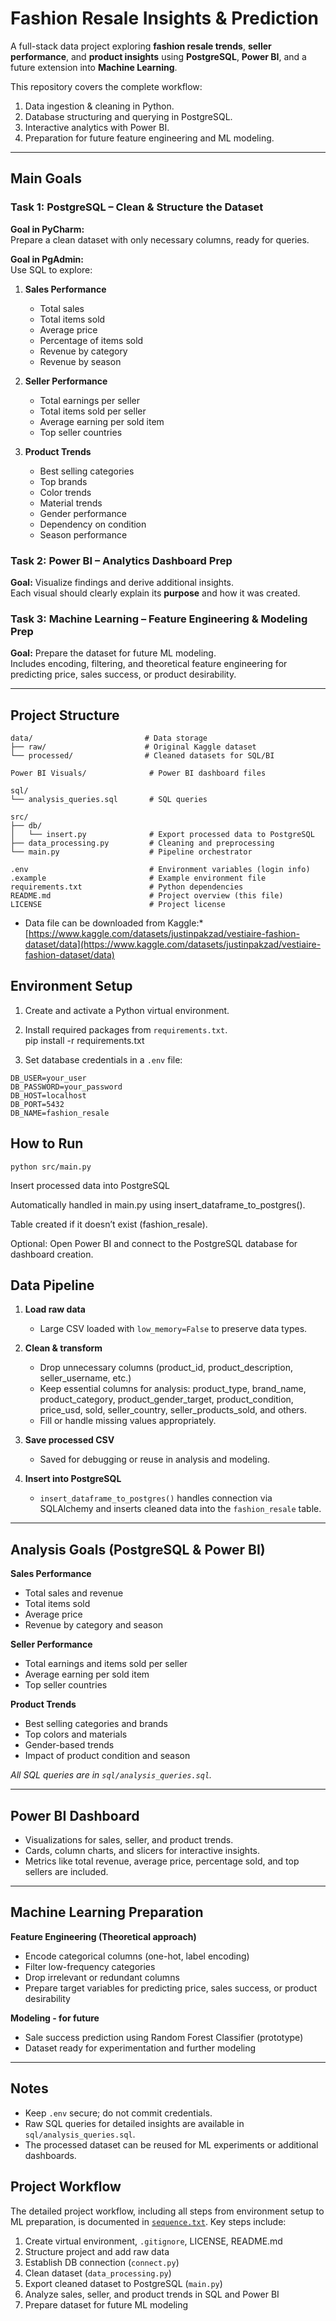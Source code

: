 # Fashion Resale Insights & Prediction

A full-stack data project exploring **fashion resale trends**, **seller performance**, and **product insights** using **PostgreSQL**, **Power BI**, and a future extension into **Machine Learning**.

This repository covers the complete workflow:
1. Data ingestion & cleaning in Python.
2. Database structuring and querying in PostgreSQL.
3. Interactive analytics with Power BI.
4. Preparation for future feature engineering and ML modeling.

---

## Main Goals

### Task 1: PostgreSQL – Clean & Structure the Dataset
**Goal in PyCharm:**  
Prepare a clean dataset with only necessary columns, ready for queries.  

**Goal in PgAdmin:**  
Use SQL to explore:

1. **Sales Performance**  
    - Total sales  
    - Total items sold  
    - Average price  
    - Percentage of items sold  
    - Revenue by category  
    - Revenue by season  

2. **Seller Performance**  
    - Total earnings per seller  
    - Total items sold per seller  
    - Average earning per sold item  
    - Top seller countries  

3. **Product Trends**  
    - Best selling categories  
    - Top brands  
    - Color trends  
    - Material trends  
    - Gender performance  
    - Dependency on condition  
    - Season performance  

### Task 2: Power BI – Analytics Dashboard Prep
**Goal:** Visualize findings and derive additional insights.  
Each visual should clearly explain its **purpose** and how it was created.

### Task 3: Machine Learning – Feature Engineering & Modeling Prep
**Goal:** Prepare the dataset for future ML modeling.  
Includes encoding, filtering, and theoretical feature engineering for predicting price, sales success, or product desirability.

---

## Project Structure

```
data/                         # Data storage
├── raw/                      # Original Kaggle dataset
└── processed/                # Cleaned datasets for SQL/BI

Power BI Visuals/              # Power BI dashboard files

sql/
└── analysis_queries.sql       # SQL queries

src/
├── db/
│   └── insert.py              # Export processed data to PostgreSQL
├── data_processing.py         # Cleaning and preprocessing
└── main.py                    # Pipeline orchestrator

.env                           # Environment variables (login info)
.example                       # Example environment file
requirements.txt               # Python dependencies
README.md                      # Project overview (this file)
LICENSE                        # Project license
```

* Data file can be downloaded from Kaggle:*  
[https://www.kaggle.com/datasets/justinpakzad/vestiaire-fashion-dataset/data](https://www.kaggle.com/datasets/justinpakzad/vestiaire-fashion-dataset/data)


## Environment Setup
1. Create and activate a Python virtual environment.  
2. Install required packages from `requirements.txt`.  
pip install -r requirements.txt


3. Set database credentials in a `.env` file:

```env
DB_USER=your_user
DB_PASSWORD=your_password
DB_HOST=localhost
DB_PORT=5432
DB_NAME=fashion_resale
```
## How to Run



```Process and clean the dataset:
python src/main.py
```
Insert processed data into PostgreSQL

Automatically handled in main.py using insert_dataframe_to_postgres().

Table created if it doesn’t exist (fashion_resale).

Optional: Open Power BI and connect to the PostgreSQL database for dashboard creation.

## Data Pipeline

1. **Load raw data**  
   - Large CSV loaded with `low_memory=False` to preserve data types.  

2. **Clean & transform**  
   - Drop unnecessary columns (product_id, product_description, seller_username, etc.)  
   - Keep essential columns for analysis: product_type, brand_name, product_category, product_gender_target, product_condition, price_usd, sold, seller_country, seller_products_sold, and others.   
   - Fill or handle missing values appropriately.  

3. **Save processed CSV**  
   - Saved for debugging or reuse in analysis and modeling.  

4. **Insert into PostgreSQL**  
   - `insert_dataframe_to_postgres()` handles connection via SQLAlchemy and inserts cleaned data into the `fashion_resale` table.  

---

## Analysis Goals (PostgreSQL & Power BI)

**Sales Performance**
- Total sales and revenue  
- Total items sold  
- Average price  
- Revenue by category and season  

**Seller Performance**
- Total earnings and items sold per seller  
- Average earning per sold item  
- Top seller countries  

**Product Trends**
- Best selling categories and brands  
- Top colors and materials  
- Gender-based trends  
- Impact of product condition and season  

*All SQL queries are in `sql/analysis_queries.sql`.*

---

## Power BI Dashboard

- Visualizations for sales, seller, and product trends.  
- Cards, column charts, and slicers for interactive insights.  
- Metrics like total revenue, average price, percentage sold, and top sellers are included.  

---

## Machine Learning Preparation

**Feature Engineering (Theoretical approach)**
- Encode categorical columns (one-hot, label encoding)  
- Filter low-frequency categories  
- Drop irrelevant or redundant columns  
- Prepare target variables for predicting price, sales success, or product desirability  

**Modeling - for future**
- Sale success prediction using Random Forest Classifier (prototype)  
- Dataset ready for experimentation and further modeling  

---

## Notes
- Keep `.env` secure; do not commit credentials.  
- Raw SQL queries for detailed insights are available in `sql/analysis_queries.sql`.  
- The processed dataset can be reused for ML experiments or additional dashboards.  

## Project Workflow

The detailed project workflow, including all steps from environment setup to ML preparation, is documented in [`sequence.txt`](sequence.txt). Key steps include:

1. Create virtual environment, `.gitignore`, LICENSE, README.md  
2. Structure project and add raw data  
3. Establish DB connection (`connect.py`)  
4. Clean dataset (`data_processing.py`)  
5. Export cleaned dataset to PostgreSQL (`main.py`)  
6. Analyze sales, seller, and product trends in SQL and Power BI  
7. Prepare dataset for future ML modeling
